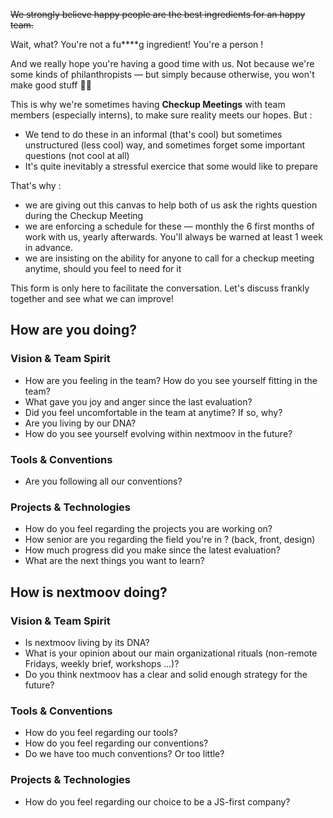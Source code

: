 ~~We strongly believe happy people are the best ingredients for an happy team.~~

Wait, what? You're not a fu****g ingredient! You're a person !

And we really hope you're having a good time with us. 
Not because we're some kinds of philanthropists — but simply because otherwise, you won't make good stuff 🤷‍♂️

This is why we're sometimes having **Checkup Meetings** with team members (especially interns), to make sure reality meets our hopes. But :

- We tend to do these in an informal (that's cool) but sometimes unstructured (less cool) way, and sometimes forget some important questions (not cool at all)
- It's quite inevitably a stressful exercice that some would like to prepare

That's why :

- we are giving out this canvas to help both of us ask the rights question during the Checkup Meeting
- we are enforcing a schedule for these — monthly the 6 first months of work with us, yearly afterwards. You'll always be warned at least 1 week in advance.
- we are insisting on the ability for anyone to call for a checkup meeting anytime, should you feel to need for it

This form is only here to facilitate the conversation.
Let's discuss frankly together and see what we can improve!

## How are you doing?

### Vision & Team Spirit

- How are you feeling in the team? How do you see yourself fitting in the team?
- What gave you joy and anger since the last evaluation?
- Did you feel uncomfortable in the team at anytime? If so, why?
- Are you living by our DNA?
- How do you see yourself evolving within nextmoov in the future?

### Tools & Conventions

- Are you following all our conventions?

### Projects & Technologies

- How do you feel regarding the projects you are working on?
- How senior are you regarding the field you're in ? (back, front, design)
- How much progress did you make since the latest evaluation?
- What are the next things you want to learn?

## How is nextmoov doing?

### Vision & Team Spirit

- Is nextmoov living by its DNA?
- What is your opinion about our main organizational rituals (non-remote Fridays, weekly brief, workshops ...)?
- Do you think nextmoov has a clear and solid enough strategy for the future?

### Tools & Conventions

- How do you feel regarding our tools?
- How do you feel regarding our conventions?
- Do we have too much conventions? Or too little?

### Projects & Technologies

- How do you feel regarding our choice to be a JS-first company?

